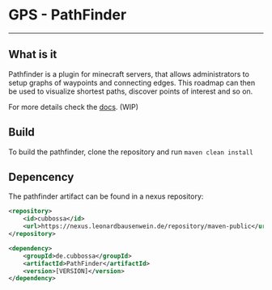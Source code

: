 # GPS - PathFinder

---

## What is it

Pathfinder is a plugin for minecraft servers, that allows administrators to setup graphs of waypoints and connecting edges. This roadmap can then be used to visualize shortest paths, discover points of interest and so on.

For more details check the [docs](https://docs.leonardbausenwein.de/pathfinder/1.0/what_are_roadmaps). (WIP)

## Build

To build the pathfinder, clone the repository and run `maven clean install`

## Depencency

The pathfinder artifact can be found in a nexus repository:
``` xml
<repository>
    <id>cubbossa</id>
    <url>https://nexus.leonardbausenwein.de/repository/maven-public</url>
</repository>

<dependency>
    <groupId>de.cubbossa</groupId>
    <artifactId>PathFinder</artifactId>
    <version>[VERSION]</version>
</dependency>
```